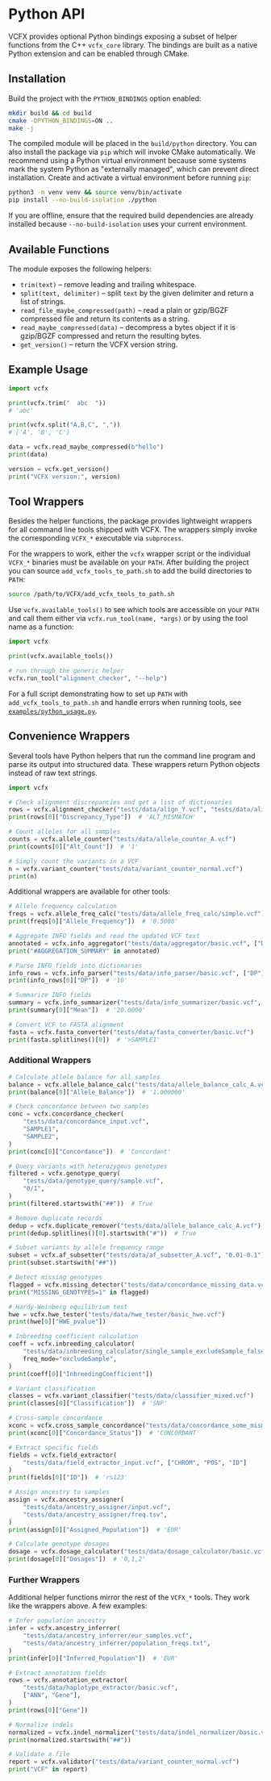 # Python API

VCFX provides optional Python bindings exposing a subset of helper
functions from the C++ `vcfx_core` library. The bindings are built as a
native Python extension and can be enabled through CMake.

## Installation

Build the project with the `PYTHON_BINDINGS` option enabled:

```bash
mkdir build && cd build
cmake -DPYTHON_BINDINGS=ON ..
make -j
```

The compiled module will be placed in the `build/python` directory.
You can also install the package via `pip` which will invoke CMake
automatically. We recommend using a Python virtual environment because
some systems mark the system Python as "externally managed", which can
prevent direct installation. Create and activate a virtual environment
before running `pip`:

```bash
python3 -m venv venv && source venv/bin/activate
pip install --no-build-isolation ./python
```

If you are offline, ensure that the required build dependencies are already
installed because `--no-build-isolation` uses your current environment.

## Available Functions

The module exposes the following helpers:

- `trim(text)` – remove leading and trailing whitespace.
- `split(text, delimiter)` – split `text` by the given delimiter and
  return a list of strings.
- `read_file_maybe_compressed(path)` – read a plain or gzip/BGZF
  compressed file and return its contents as a string.
- `read_maybe_compressed(data)` – decompress a bytes object if it is
  gzip/BGZF compressed and return the resulting bytes.
- `get_version()` – return the VCFX version string.

## Example Usage

```python
import vcfx

print(vcfx.trim("  abc  "))
# 'abc'

print(vcfx.split("A,B,C", ","))
# ['A', 'B', 'C']

data = vcfx.read_maybe_compressed(b"hello")
print(data)

version = vcfx.get_version()
print("VCFX version:", version)
```

## Tool Wrappers

Besides the helper functions, the package provides lightweight wrappers for
all command line tools shipped with VCFX. The wrappers simply invoke the
corresponding ``VCFX_*`` executable via ``subprocess``.

For the wrappers to work, either the ``vcfx`` wrapper script or the individual
``VCFX_*`` binaries must be available on your ``PATH``. After building the
project you can source ``add_vcfx_tools_to_path.sh`` to add the build
directories to ``PATH``:

```bash
source /path/to/VCFX/add_vcfx_tools_to_path.sh
```

Use ``vcfx.available_tools()`` to see which tools are accessible on your
``PATH`` and call them either via ``vcfx.run_tool(name, *args)`` or by using
the tool name as a function:

```python
import vcfx

print(vcfx.available_tools())

# run through the generic helper
vcfx.run_tool("alignment_checker", "--help")
```

For a full script demonstrating how to set up ``PATH`` with
``add_vcfx_tools_to_path.sh`` and handle errors when running tools,
see [``examples/python_usage.py``](../examples/python_usage.py).

## Convenience Wrappers

Several tools have Python helpers that run the command line program and
parse its output into structured data. These wrappers return Python
objects instead of raw text strings.

```python
import vcfx

# Check alignment discrepancies and get a list of dictionaries
rows = vcfx.alignment_checker("tests/data/align_Y.vcf", "tests/data/align_refY.fa")
print(rows[0]["Discrepancy_Type"])  # 'ALT_MISMATCH'

# Count alleles for all samples
counts = vcfx.allele_counter("tests/data/allele_counter_A.vcf")
print(counts[0]["Alt_Count"])  # '1'

# Simply count the variants in a VCF
n = vcfx.variant_counter("tests/data/variant_counter_normal.vcf")
print(n)
```

Additional wrappers are available for other tools:

```python
# Allele frequency calculation
freqs = vcfx.allele_freq_calc("tests/data/allele_freq_calc/simple.vcf")
print(freqs[0]["Allele_Frequency"])  # '0.5000'

# Aggregate INFO fields and read the updated VCF text
annotated = vcfx.info_aggregator("tests/data/aggregator/basic.vcf", ["DP"])
print("#AGGREGATION_SUMMARY" in annotated)

# Parse INFO fields into dictionaries
info_rows = vcfx.info_parser("tests/data/info_parser/basic.vcf", ["DP"])
print(info_rows[0]["DP"])  # '10'

# Summarize INFO fields
summary = vcfx.info_summarizer("tests/data/info_summarizer/basic.vcf", ["DP"])
print(summary[0]["Mean"])  # '20.0000'

# Convert VCF to FASTA alignment
fasta = vcfx.fasta_converter("tests/data/fasta_converter/basic.vcf")
print(fasta.splitlines()[0])  # '>SAMPLE1'
```

### Additional Wrappers

```python
# Calculate allele balance for all samples
balance = vcfx.allele_balance_calc("tests/data/allele_balance_calc_A.vcf")
print(balance[0]["Allele_Balance"])  # '1.000000'

# Check concordance between two samples
conc = vcfx.concordance_checker(
    "tests/data/concordance_input.vcf",
    "SAMPLE1",
    "SAMPLE2",
)
print(conc[0]["Concordance"])  # 'Concordant'

# Query variants with heterozygous genotypes
filtered = vcfx.genotype_query(
    "tests/data/genotype_query/sample.vcf",
    "0/1",
)
print(filtered.startswith("##"))  # True

# Remove duplicate records
dedup = vcfx.duplicate_remover("tests/data/allele_balance_calc_A.vcf")
print(dedup.splitlines()[0].startswith("#"))  # True
```

```python
# Subset variants by allele frequency range
subset = vcfx.af_subsetter("tests/data/af_subsetter_A.vcf", "0.01-0.1")
print(subset.startswith("##"))

# Detect missing genotypes
flagged = vcfx.missing_detector("tests/data/concordance_missing_data.vcf")
print("MISSING_GENOTYPES=1" in flagged)

# Hardy-Weinberg equilibrium test
hwe = vcfx.hwe_tester("tests/data/hwe_tester/basic_hwe.vcf")
print(hwe[0]["HWE_pvalue"])

# Inbreeding coefficient calculation
coeff = vcfx.inbreeding_calculator(
    "tests/data/inbreeding_calculator/single_sample_excludeSample_false.vcf",
    freq_mode="excludeSample",
)
print(coeff[0]["InbreedingCoefficient"])

# Variant classification
classes = vcfx.variant_classifier("tests/data/classifier_mixed.vcf")
print(classes[0]["Classification"])  # 'SNP'

# Cross-sample concordance
xconc = vcfx.cross_sample_concordance("tests/data/concordance_some_mismatch.vcf")
print(xconc[0]["Concordance_Status"])  # 'CONCORDANT'

# Extract specific fields
fields = vcfx.field_extractor(
    "tests/data/field_extractor_input.vcf", ["CHROM", "POS", "ID"]
)
print(fields[0]["ID"])  # 'rs123'
```

```python
# Assign ancestry to samples
assign = vcfx.ancestry_assigner(
    "tests/data/ancestry_assigner/input.vcf",
    "tests/data/ancestry_assigner/freq.tsv",
)
print(assign[0]["Assigned_Population"])  # 'EUR'

# Calculate genotype dosages
dosage = vcfx.dosage_calculator("tests/data/dosage_calculator/basic.vcf")
print(dosage[0]["Dosages"])  # '0,1,2'
```

### Further Wrappers

Additional helper functions mirror the rest of the ``VCFX_*`` tools. They work
like the wrappers above. A few examples:

```python
# Infer population ancestry
infer = vcfx.ancestry_inferrer(
    "tests/data/ancestry_inferrer/eur_samples.vcf",
    "tests/data/ancestry_inferrer/population_freqs.txt",
)
print(infer[0]["Inferred_Population"])  # 'EUR'

# Extract annotation fields
rows = vcfx.annotation_extractor(
    "tests/data/haplotype_extractor/basic.vcf",
    ["ANN", "Gene"],
)
print(rows[0]["Gene"])

# Normalize indels
normalized = vcfx.indel_normalizer("tests/data/indel_normalizer/basic.vcf")
print(normalized.startswith("##"))

# Validate a file
report = vcfx.validator("tests/data/variant_counter_normal.vcf")
print("VCF" in report)
```
